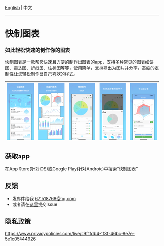 
[English](https://github.com/CCY0122/QuickChart/blob/main/README.md) | 中文

---

# 快制图表

### 如此轻松快速的制作你的图表

  快制图表是一款帮您快速且方便的制作出图表的app，支持多种常见的图表如饼图、雷达图、折线图、柱状图等等，使用简单，支持导出为图片并分享，高度的定制性让您轻松制作出自己喜欢的样式。
  
  
  |![1](https://github.com/CCY0122/QuickChart/blob/main/ios6_zh/1.png)|![1](https://github.com/CCY0122/QuickChart/blob/main/ios6_zh/2.png)|![1](https://github.com/CCY0122/QuickChart/blob/main/ios6_zh/3.png)|![1](https://github.com/CCY0122/QuickChart/blob/main/ios6_zh/4.png)|![1](https://github.com/CCY0122/QuickChart/blob/main/ios6_zh/5.png)|
  |-|-|-|-|-|

## 获取app
在App Store(针对iOS)或Google Play(针对Android)中搜索“快制图表”

## 反馈
* 发邮件给我 671518768@qq.com
* 或者请在[这里](https://github.com/CCY0122/QuickChart/issues/new)提交Issue

## 隐私政策
https://www.privacypolicies.com/live/c9f1fdb4-1f3f-46bc-8e7e-5e1c05444926

